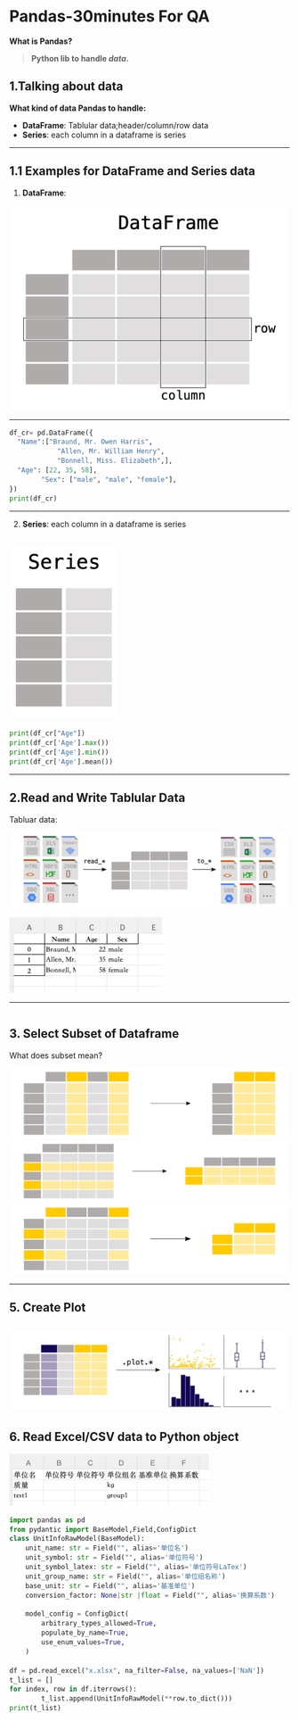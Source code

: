 # Pandas-30minutes For QA

**What is Pandas?**
> **Python lib to handle ***data***.**

## 1.Talking about data 

**What kind of data Pandas to handle:**

- **DataFrame**: Tablular data;header/column/row data
- **Series**: each column in a dataframe is series

---

## 1.1 Examples for DataFrame and Series data

1. **DataFrame**:

![img.png](dataframe.png)

---

```python
df_cr= pd.DataFrame({
  "Name":["Braund, Mr. Owen Harris",
            "Allen, Mr. William Henry",
            "Bonnell, Miss. Elizabeth",],
  "Age": [22, 35, 58],
        "Sex": ["male", "male", "female"],
})
print(df_cr)
```
---

2. **Series**: each column in a dataframe is series

![img_1.png](series-data.png)
---

```python
print(df_cr["Age"])
print(df_cr['Age'].max())
print(df_cr['Age'].min())
print(df_cr['Age'].mean())
```
---

## 2.Read and Write Tablular Data
Tabluar data:

![img_2.png](Tablular-data.png)

![img_3.png](excel-data.png)

---

```python

```


## 3. Select Subset of Dataframe

What does subset mean?

![img_4.png](subset-1.png)
![img_5.png](subset-2.png)
![img_6.png](subset-3.png)

--- 


## 5. Create Plot 

![img_7.png](plot.png)
---

## 6. Read Excel/CSV data to Python object

![img.png](structured_data.png)

```python
import pandas as pd
from pydantic import BaseModel,Field,ConfigDict
class UnitInfoRawModel(BaseModel):
    unit_name: str = Field("", alias='单位名')
    unit_symbol: str = Field("", alias='单位符号')
    unit_symbol_latex: str = Field("", alias='单位符号LaTex')
    unit_group_name: str = Field("", alias='单位组名称')
    base_unit: str = Field("", alias='基准单位')
    conversion_factor: None|str |float = Field("", alias='换算系数')

    model_config = ConfigDict(
        arbitrary_types_allowed=True,
        populate_by_name=True,
        use_enum_values=True,
    )

df = pd.read_excel("x.xlsx", na_filter=False, na_values=['NaN'])
t_list = []
for index, row in df.iterrows():
        t_list.append(UnitInfoRawModel(**row.to_dict()))
print(t_list)
```
